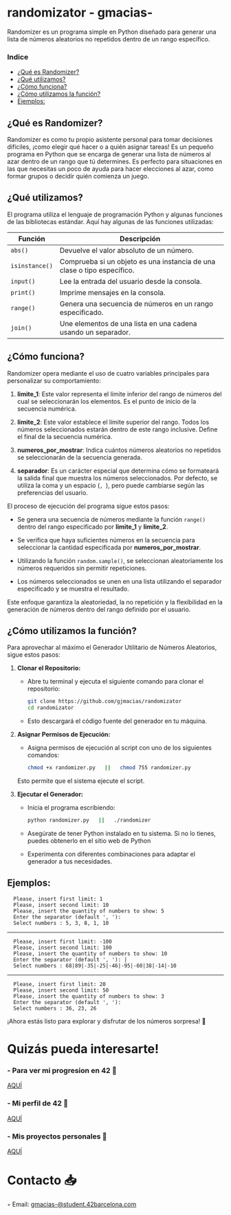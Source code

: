 # randomizator - gmacias-
Randomizer es un programa simple en Python diseñado para generar una lista de números aleatorios no repetidos dentro de un rango específico.

### Indice
* [¿Qué es Randomizer?](#que-es-Randomizer)
* [¿Qué utilizamos?](#que-utilizamos)
* [¿Cómo funciona?](#como-funciona)
* [¿Cómo utilizamos la función?](#como-utilizamos-la-función)
* [Ejemplos:](#Ejemplos)

## ¿Qué es Randomizer?

Randomizer es como tu propio asistente personal para tomar decisiones difíciles, ¡como elegir qué hacer o a quién asignar tareas! 
Es un pequeño programa en Python que se encarga de generar una lista de números al azar dentro de un rango que tú determines. 
Es perfecto para situaciones en las que necesitas un poco de ayuda para hacer elecciones al azar, como formar grupos o decidir quién comienza un juego.

## ¿Qué utilizamos?

El programa utiliza el lenguaje de programación Python y algunas funciones de las bibliotecas estándar. Aquí hay algunas de las funciones utilizadas:

| Función               | Descripción                                    |
|-----------------------|------------------------------------------------|
| `abs()`               | Devuelve el valor absoluto de un número.       |
| `isinstance()`        | Comprueba si un objeto es una instancia de una clase o tipo específico. |
| `input()`             | Lee la entrada del usuario desde la consola.   |
| `print()`             | Imprime mensajes en la consola.                |
| `range()`             | Genera una secuencia de números en un rango especificado. |
| `join()`              | Une elementos de una lista en una cadena usando un separador. |

## ¿Cómo funciona?

Randomizer opera mediante el uso de cuatro variables principales para personalizar su comportamiento:

1. **limite_1**: Este valor representa el límite inferior del rango de números del cual se seleccionarán los elementos. Es el punto de inicio de la secuencia numérica.

2. **limite_2**: Este valor establece el límite superior del rango. Todos los números seleccionados estarán dentro de este rango inclusive. Define el final de la secuencia numérica.

3. **numeros_por_mostrar**: Indica cuántos números aleatorios no repetidos se seleccionarán de la secuencia generada.

4. **separador**: Es un carácter especial que determina cómo se formateará la salida final que muestra los números seleccionados. Por defecto, se utiliza la coma y un espacio (`, `), pero puede cambiarse según las preferencias del usuario.

El proceso de ejecución del programa sigue estos pasos:

- Se genera una secuencia de números mediante la función `range()` dentro del rango especificado por **limite_1** y **limite_2**.

- Se verifica que haya suficientes números en la secuencia para seleccionar la cantidad especificada por **numeros_por_mostrar**.

- Utilizando la función `random.sample()`, se seleccionan aleatoriamente los números requeridos sin permitir repeticiones.

- Los números seleccionados se unen en una lista utilizando el separador especificado y se muestra el resultado.

Este enfoque garantiza la aleatoriedad, la no repetición y la flexibilidad en la generación de números dentro del rango definido por el usuario.

## ¿Cómo utilizamos la función?

Para aprovechar al máximo el Generador Utilitario de Números Aleatorios, sigue estos pasos:

1. **Clonar el Repositorio:**
   - Abre tu terminal y ejecuta el siguiente comando para clonar el repositorio:

     ```bash
     git clone https://github.com/gjmacias/randomizator
     cd randomizator
     ```
   - Esto descargará el código fuente del generador en tu máquina.

2. **Asignar Permisos de Ejecución:**

   - Asigna permisos de ejecución al script con uno de los siguientes comandos:

     ```bash
     chmod +x randomizer.py   ||   chmod 755 randomizer.py
     ```
   
   Esto permite que el sistema ejecute el script.

3. **Ejecutar el Generador:**
   - Inicia el programa escribiendo:

     ```bash
     python randomizer.py   ||   ./randomizer
     ```
   - Asegúrate de tener Python instalado en tu sistema. Si no lo tienes, puedes obtenerlo en el sitio web de Python
   - Experimenta con diferentes combinaciones para adaptar el generador a tus necesidades.

## Ejemplos:

      Please, insert first limit: 1
      Please, insert second limit: 10
      Please, insert the quantity of numbers to show: 5
      Enter the separator (default ', '): 
      Select numbers : 5, 3, 8, 1, 10
---
      Please, insert first limit: -100
      Please, insert second limit: 100
      Please, insert the quantity of numbers to show: 10
      Enter the separator (default ', '): |
      Select numbers : 68|89|-35|-25|-46|-95|-60|38|-14|-10
---
      Please, insert first limit: 20
      Please, insert second limit: 50
      Please, insert the quantity of numbers to show: 3
      Enter the separator (default ', '):  
      Select numbers : 36, 23, 26

¡Ahora estás listo para explorar y disfrutar de los números sorpresa! 🎲

# Quizás pueda interesarte!

### - Para ver mi progresion en 42 🌠
[AQUÍ](https://github.com/gjmacias/42BCN)

### - Mi perfil de 42 👾
[AQUÍ](https://profile.intra.42.fr/users/gmacias-)

### - Mis proyectos personales 🧐
[AQUÍ](https://github.com/gjmacias/autoproyectos)

# Contacto 📥

◦ Email: gmacias-@student.42barcelona.com

[1]: https://www.42barcelona.com/ "42 BCN"
